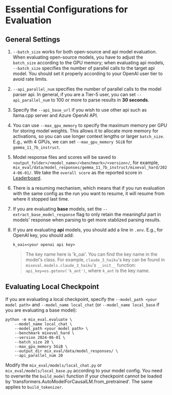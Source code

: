 # Essential Configurations for Evaluation

## General Settings
1. `--batch_size` works for both open-source and api model evaluation. When evaluating open-source models, you have to adjust the `batch_size` according to the GPU memory; when evaluating api models, `--batch_size` specifies the number of parallel calls to the target api model. You should set it properly according to your OpenAI user tier to avoid rate limits. 

2. `--api_parallel_num` specifies the number of parallel calls to the model parser api. In general, if you are a Tier-5 user, you can set `--api_parallel_num` to 100 or more to parse results in **30 seconds**.

3. Specify the `--api_base_url` if you wish to use other api such as llama.cpp server and Azure OpenAI API.

3. You can use `--max_gpu_memory` to specify the maximum memory per GPU for storing model weights. This allows it to allocate more memory for activations, so you can use longer context lengths or larger `batch_size`. E.g., with 4 GPUs, we can set `--max_gpu_memory 5GiB` for `gemma_11_7b_instruct`.

4. Model response files and scores will be saved to `<output_folder>/<model_name>/<benchmark>/<version>/`, for example, `mix_eval/data/model_responses/gemma_11_7b_instruct/mixeval_hard/2024-06-01/`. We take the `overall score` as the reported score in [Leaderboard](https://mixeval.github.io/#leaderboard).

5. There is a resuming mechanism, which means that if you run evaluation with the same config as the run you want to resume, it will resume from where it stopped last time.

6. If you are evaluating **base** models, set the `--extract_base_model_response` flag to only retain the meaningful part in models' response when parsing to get more stablized parsing results.

7. If you are evaluating **api** models, you should add a line in `.env`. E.g., for OpenAI key, you should add:
    ```
    k_oai=<your openai api key>
    ```
    > The key name here is 'k_oai'. You can find the key name in the model's class. For example, `claude_3_haiku`'s key can be found in `mixeval.models.claude_3_haiku`'s `__init__` function: `api_key=os.getenv('k_ant')`, where `k_ant` is the key name.


## Evaluating Local Checkpoint
If you are evaluating a local checkpoint, specify the `--model_path <your model path>` and `--model_name local_chat` (or `--model_name local_base` if you are evaluating a base model):
```
python -m mix_eval.evaluate \
    --model_name local_chat \
    --model_path <your model path> \
    --benchmark mixeval_hard \
    --version 2024-06-01 \
    --batch_size 20 \
    --max_gpu_memory 5GiB \
    --output_dir mix_eval/data/model_responses/ \
    --api_parallel_num 20
```

Modify the `mix_eval/models/local_chat.py` or `mix_eval/models/local_base.py` according to your model config. You need to overwrite the `build_model` function if your checkpoint cannot be loaded by 'transformers.AutoModelForCausalLM.from_pretrained'. The same applies to `build_tokenizer`.